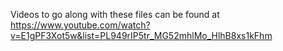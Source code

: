 Videos to go along with these files can be found at https://www.youtube.com/watch?v=E1gPF3Xot5w&list=PL949rIP5tr_MG52mhlMo_HlhB8xs1kFhm
